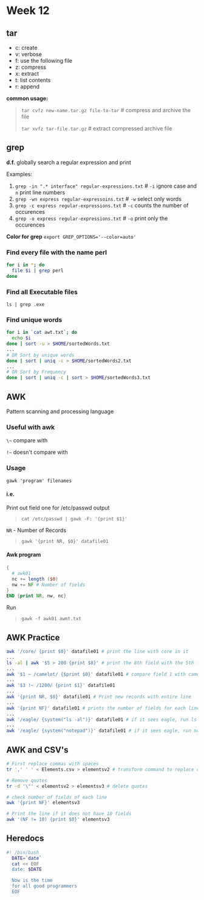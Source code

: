 # Week 12

## tar

- c: create
- v: verbose
- f: use the following file
- z: compress
- x: extract
- t: list contents
- r: append

**common usage:**

> `tar cvfz new-name.tar.gz file-to-tar` # compress and archive the file
>
> `tar xvfz tar-file.tar.gz` # extract compressed archive file

## grep

**d.f.** globally search a regular expression and print

Examples:

1. `grep -in ".* interface" regular-expressions.txt` # `-i` ignore case and `n` print line numbers
1. `grep -wn express regular-expressoins.txt` # `-w` select only words
1. `grep -c express regular-expressions.txt` # `-c` counts the number of occurences
1. `grep -o express regular-expressions.txt` # `-o` print only the occurences

**Color for grep** `export GREP_OPTIONS='--color=auto'`

### Find every file with the name perl
```bash
for i in *; do
  file $i | grep perl
done
```
### Find all Executable files

`ls | grep .exe`

### Find unique words

```bash
for i in `cat awt.txt`; do
  echo $i
done | sort -u > $HOME/sortedWords.txt
...
# OR Sort by unique words
done | sort | uniq -c > $HOME/sortedWords2.txt
...
# OR Sort by Frequency
done | sort | uniq -c | sort > $HOME/sortedWords3.txt
```

## AWK

Pattern scanning and processing language

### Useful with awk

`\~` compare with

`!~` doesn't compare with

### Usage

`gawk 'program' filenames`

#### i.e.

Print out field one for /etc/passwd output
>`cat /etc/passwd | gawk -F: '{print $1}'`

`NR` - Number of Records
>`gawk '{print NR, $0}' datafile01`

#### Awk program
```AWK
{
  # awk01
  nc += length ($0)
  nw += NF # Number of fields
}
END {print NR, nw, nc}
```
Run
> `gawk -f awk01 awmt.txt`

## AWK Practice

```bash
awk '/core/ {print $0}' datafile01 # print the line with core in it
...
ls -al | awk '$5 > 200 {print $8}' # print the 8th field with the 5th field having larger than size 200
...
awk '$1 ~ /camelot/ {$print $0}' datafile01 # compare field 1 with camelot and then print the whole line
...
awk '$3 !~ /1200/ {print $1}' datafile01
...
awk '{print NR, $0}' datafile01 # Print new records with entire line
...
awk '{print NF}' datafile01 # prints the number of fields for each line
...
awk '/eagle/ {system("ls -al")}' datafile01 # if it sees eagle, run ls -al
...
awk '/eagle/ {system("notepad")}' datafile01 # if it sees eagle, run notepad
```

## AWK and CSV's

```bash
# First replace commas with spaces
tr ',' ' ' < Elements.csv > elementsv2 # transform command to replace commas with spaces

# Remove quotes
tr -d '\"' < elementsv2 > elementsv3 # delete quotes

# check number of fields of each line
awk '{print NF}' elementsv3

# Print the line if it does not have 10 fields
awk '(NF != 10) {print $0}' elementsv3
```

## Heredocs

```bash
#! /bin/bash
  DATE=`date`
  cat << EOF
  date: $DATE

  Now is the time
  for all good programmers
  EOF
```
